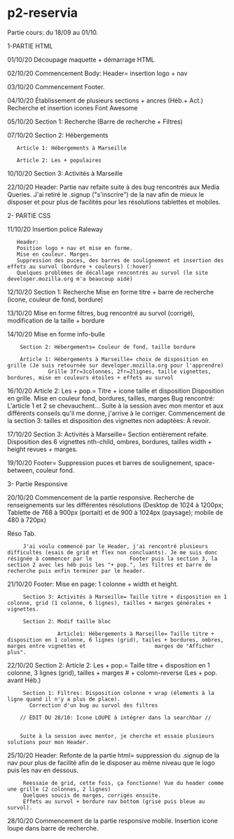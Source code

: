 # p2-reservia


Partie cours: du 18/09 au 01/10. 


1-PARTIE HTML


01/10/20 Découpage maquette + démarrage HTML 

02/10/20 Commencement Body: Header= insertion logo + nav

03/10/20 Commencement Footer.

04/10/20 Établissement de plusieurs sections + ancres (Héb.+ Act.)
         Recherche et insertion icones Font Awesome  
         
05/10/20 Section 1: Recherche (Barre de recherche + Filtres) 

07/10/20 Section 2: Hébergements

       Article 1: Hébergements à Marseille
       
       Article 2: Les + populaires
       
10/10/20 Section 3: Activités à Marseille

22/10/20 Header: Partie nav refaite suite à des bug rencontrés aux Media Queries. J'ai retiré le .signup ("s'inscrire") de la nav afin de mieux le disposer et pour           plus de facilités pour les résolutions tablettes et mobiles. 



2- PARTIE CSS

11/10/20 Insertion police Raleway

       Header:
       Position logo + nav et mise en forme. 
       Mise en couleur. Marges. 
       Suppression des puces, des barres de soulignement et insertion des effets au survol (bordure + couleurs) (:hover)
       Quelques problèmes de décallage rencontrés au survol (le site developer.mozilla.org m'a beaucoup aidé)
             
12/10/20 Section 1: Recherche
       Mise en forme titre + barre de recherche (icone, couleur de fond, bordure)
          
13/10/20 Mise en forme filtres, bug rencontré au survol (corrigé), modification de la taille + bordure

14/10/20 Mise en forme info-bulle 

        Section 2: Hébergements= Couleur de fond, taille bordure
	
        Article 1: Hébergements à Marseille= choix de disposition en grille (Je suis retournée sur developer.mozilla.org pour l'apprendre)
                 Grille 3fr=3colonnes, 2fr=2lignes, taille vignettes, bordures, mise en couleurs étoiles + effets au survol 		 
		 
16/10/20 Article 2: Les + pop.= Titre + icone taille et disposition
                 Disposition en grille. Mise en couleur fond, bordures, tailles, marges
                Bug rencontré: L'article 1 et 2 se chevauchent... Suite à la session avec mon mentor et aux différents conseils qu'il me donne, j'arrive à le                         corriger.
                Commencement de la section 3: tailles et disposition des vignettes non adaptées: À revoir.		
		
17/10/20 Section 3: Activités à Marseille= Section entièrement refaite. Disposition des 6 vignettes nth-child, ombres, bordures, tailles width + height revues +                          marges.

19/10/20 Footer=  Suppression puces et barres de soulignement, space-between, couleur fond.



3- Partie Responsive

20/10/20 Commencement de la partie responsive. 
         Recherche de renseignements sur les différentes résolutions 
         (Desktop de 1024 à 1200px; Tablette de 768 à 900px (portait) et de 900 à 1024px (paysage); mobile de 480 à 720px)
         
   Réso Tab.
   
         J'ai voulu commencé par le Header, j'ai rencontré plusieurs difficultés (esais de grid et flex non concluants). Je me suis donc résignée à commencer par le            Footer puis la section 3, la section 2 avec les héb puis les "+ pop.", les filtres et barre de recherche puis enfin terminer par le header.
	 
21/10/20 Footer: Mise en page: 1 colonne + width et height.

         Section 3: Activités à Marseille= Taille titre + disposition en 1 colonne, grid (1 colonne, 6 lignes), tailles + marges générales + vignettes.
	 
         Section 2: Modif taille bloc
	 
                    Article1: Hébergements à Marseille= Taille titre + disposition en 1 colonne, 6 lignes (grid), tailes + bordures, ombres, marges entre vignettes et                      marges de "Afficher plus".
		    		    
22/10/20 Section 2: Article 2: Les + pop.= Taille titre + disposition en 1 colonne, 3 lignes (grid), tailles + marges # + colomn-reverse (Les + pop. avant Héb.)

         Section 1: Filtres: Disposition colonne + wrap (élements à la ligne quand il n'y a plus de place). 
		   Correction d'un bug au survol des filtres		   
		   
        // ÉDIT DU 28/10: Icone LOUPE à intégrer dans la searchbar //
	
	
        Suite à la session avec mentor, je cherche et essaie plusieurs solutions pour mon Header.
	
25/10/20 Header: Refonte de la partie html= suppression du .signup de la nav pour plus de facilité afin de le disposer au même niveau que le logo puis les nav en                      dessous. 

         Reessaie de grid, cette fois, ça fonctionne! Vue du header comme une grille (2 colonnes, 2 lignes)
         Quelques soucis de marges, corrigés ensuite. 
         Effets au survol + bordure nav bottom (grise puis bleue au survol).
	 
28/10/20 Commencement de la partie responsive mobile. 
	Insertion icone loupe dans barre de recherche.
	
        
        
        
        
         
         
         
         

        
                
                

                 
       
       


